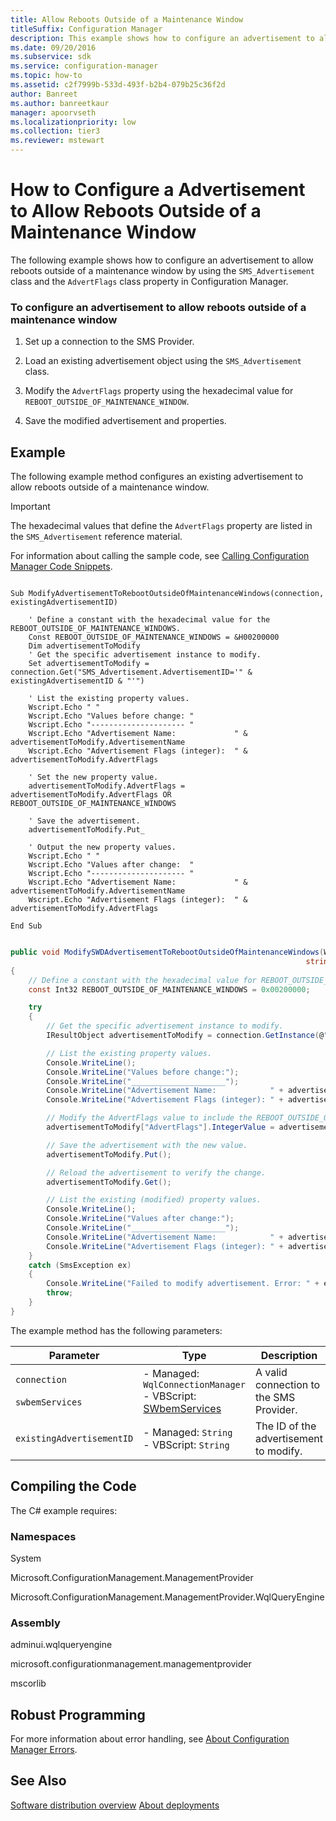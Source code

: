 ```yaml
---
title: Allow Reboots Outside of a Maintenance Window
titleSuffix: Configuration Manager
description: This example shows how to configure an advertisement to allow reboots outside of a maintenance window by using the SMS_Advertisement class and the AdvertFlags class property.
ms.date: 09/20/2016
ms.subservice: sdk
ms.service: configuration-manager
ms.topic: how-to
ms.assetid: c2f7999b-533d-493f-b2b4-079b25c36f2d
author: Banreet
ms.author: banreetkaur
manager: apoorvseth
ms.localizationpriority: low
ms.collection: tier3
ms.reviewer: mstewart
---
```

# How to Configure a Advertisement to Allow Reboots Outside of a Maintenance Window
The following example shows how to configure an advertisement to allow reboots outside of a maintenance window by using the `SMS_Advertisement` class and the `AdvertFlags` class property in Configuration Manager.

### To configure an advertisement to allow reboots outside of a maintenance window

1.  Set up a connection to the SMS Provider.

2.  Load an existing advertisement object using the `SMS_Advertisement` class.

3.  Modify the `AdvertFlags` property using the hexadecimal value for `REBOOT_OUTSIDE_OF_MAINTENANCE_WINDOW`.

4.  Save the modified advertisement and properties.

## Example
 The following example method configures an existing advertisement to allow reboots outside of a maintenance window.

> [!IMPORTANT]
>  The hexadecimal values that define the `AdvertFlags` property are listed in the `SMS_Advertisement` reference material.

 For information about calling the sample code, see [Calling Configuration Manager Code Snippets](../../../../develop/core/understand/calling-code-snippets.md).

```vbs

Sub ModifyAdvertisementToRebootOutsideOfMaintenanceWindows(connection, existingAdvertisementID)

    ' Define a constant with the hexadecimal value for the REBOOT_OUTSIDE_OF_MAINTENANCE_WINDOWS.
    Const REBOOT_OUTSIDE_OF_MAINTENANCE_WINDOWS = &H00200000
    Dim advertisementToModify
    ' Get the specific advertisement instance to modify.
    Set advertisementToModify = connection.Get("SMS_Advertisement.AdvertisementID='" & existingAdvertisementID & "'")

    ' List the existing property values.
    Wscript.Echo " "
    Wscript.Echo "Values before change: "
    Wscript.Echo "--------------------- "
    Wscript.Echo "Advertisement Name:             " & advertisementToModify.AdvertisementName
    Wscript.Echo "Advertisement Flags (integer):  " & advertisementToModify.AdvertFlags

    ' Set the new property value.
    advertisementToModify.AdvertFlags = advertisementToModify.AdvertFlags OR REBOOT_OUTSIDE_OF_MAINTENANCE_WINDOWS

    ' Save the advertisement.
    advertisementToModify.Put_

    ' Output the new property values.
    Wscript.Echo " "
    Wscript.Echo "Values after change:  "
    Wscript.Echo "--------------------- "
    Wscript.Echo "Advertisement Name:             " & advertisementToModify.AdvertisementName
    Wscript.Echo "Advertisement Flags (integer):  " & advertisementToModify.AdvertFlags

End Sub

```

```c#

public void ModifySWDAdvertisementToRebootOutsideOfMaintenanceWindows(WqlConnectionManager connection,
                                                                  string existingAdvertisementID)
{
    // Define a constant with the hexadecimal value for REBOOT_OUTSIDE_OF_MAINTENANCE_WINDOWS.
    const Int32 REBOOT_OUTSIDE_OF_MAINTENANCE_WINDOWS = 0x00200000;

    try
    {
        // Get the specific advertisement instance to modify.
        IResultObject advertisementToModify = connection.GetInstance(@"SMS_Advertisement.AdvertisementID='" + existingAdvertisementID + "'");

        // List the existing property values.
        Console.WriteLine();
        Console.WriteLine("Values before change:");
        Console.WriteLine("_____________________");
        Console.WriteLine("Advertisement Name:            " + advertisementToModify["AdvertisementName"].StringValue);
        Console.WriteLine("Advertisement Flags (integer): " + advertisementToModify["AdvertFlags"].IntegerValue);

        // Modify the AdvertFlags value to include the REBOOT_OUTSIDE_OF_MAINTENANCE_WINDOWS value.
        advertisementToModify["AdvertFlags"].IntegerValue = advertisementToModify["AdvertFlags"].IntegerValue | REBOOT_OUTSIDE_OF_MAINTENANCE_WINDOWS;

        // Save the advertisement with the new value.
        advertisementToModify.Put();

        // Reload the advertisement to verify the change.
        advertisementToModify.Get();

        // List the existing (modified) property values.
        Console.WriteLine();
        Console.WriteLine("Values after change:");
        Console.WriteLine("_____________________");
        Console.WriteLine("Advertisement Name:            " + advertisementToModify["AdvertisementName"].StringValue);
        Console.WriteLine("Advertisement Flags (integer): " + advertisementToModify["AdvertFlags"].IntegerValue);
    }
    catch (SmsException ex)
    {
        Console.WriteLine("Failed to modify advertisement. Error: " + ex.Message);
        throw;
    }
}

```

 The example method has the following parameters:

|Parameter|Type|Description|
|---------------|----------|-----------------|
|`connection`<br /><br /> `swbemServices`|-   Managed: `WqlConnectionManager`<br />-   VBScript: [SWbemServices](/windows/win32/wmisdk/swbemservices)|A valid connection to the SMS Provider.|
|`existingAdvertisementID`|-   Managed: `String`<br />-   VBScript: `String`|The ID of the advertisement to modify.|

## Compiling the Code
 The C# example requires:

### Namespaces
 System

 Microsoft.ConfigurationManagement.ManagementProvider

 Microsoft.ConfigurationManagement.ManagementProvider.WqlQueryEngine

### Assembly
 adminui.wqlqueryengine

 microsoft.configurationmanagement.managementprovider

 mscorlib

## Robust Programming
 For more information about error handling, see [About Configuration Manager Errors](../../../../develop/core/understand/about-configuration-manager-errors.md).

## See Also
 [Software distribution overview](software-distribution-overview.md)
 [About deployments](about-software-distribution-deployments.md)
